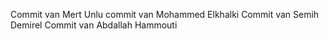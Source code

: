 Commit van Mert Unlu
commit van Mohammed Elkhalki
Commit van Semih Demirel
Commit van Abdallah Hammouti
